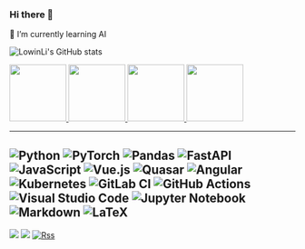 ### Hi there 👋

🌱 I’m currently learning AI

![LowinLi's GitHub stats](https://github-readme-stats.vercel.app/api?username=LowinLi)

<a href="https://mvp.microsoft.com/en-US/mvp/profile/8746f87f-c755-ed11-9561-000d3a197333">
    <img src="https://lowin.li/pic/ai-mvp-2023.png" width = "100"/>
    </a>
<a href="https://learn.microsoft.com/api/credentials/share/en-us/lowinli/F4174EF4217DA77E?sharingId=AI-MVP-5005006">
    <img src="https://lowin.li/pic/twitter_thumb_201604_azure-administrator-associate-600x600.png" width = "100"/>
    </a>
<a href="https://learn.microsoft.com/api/credentials/share/zh-cn/lowinli/328064CBC35051EA?sharingId=AI-MVP-5005006">
    <img src="https://lowin.li/pic/microsoft-certified-azure-ai-engineer-associate.png" width = "100"/>
    </a>
<a href="https://learn.microsoft.com/api/credentials/share/zh-cn/lowinli/6CFAD18A78387C0F?sharingId=AI-MVP-5005006">
    <img src="https://lowin.li/pic/microsoft-certified-azure-fundamentals.png" width = "100"/>
    </a>





---

![Python](https://img.shields.io/badge/python-3670A0?style=for-the-badge&logo=python&logoColor=ffdd54)
![PyTorch](https://img.shields.io/badge/PyTorch-%23EE4C2C.svg?style=for-the-badge&logo=PyTorch&logoColor=white)
![Pandas](https://img.shields.io/badge/pandas-%23150458.svg?style=for-the-badge&logo=pandas&logoColor=white)
![FastAPI](https://img.shields.io/badge/FastAPI-005571?style=for-the-badge&logo=fastapi)
![JavaScript](https://img.shields.io/badge/javascript-%23323330.svg?style=for-the-badge&logo=javascript&logoColor=%23F7DF1E)
![Vue.js](https://img.shields.io/badge/vuejs-%2335495e.svg?style=for-the-badge&logo=vuedotjs&logoColor=%234FC08D)
![Quasar](https://img.shields.io/badge/Quasar-16B7FB?style=for-the-badge&logo=quasar&logoColor=black)
![Angular](https://img.shields.io/badge/angular-%23DD0031.svg?style=for-the-badge&logo=angular&logoColor=white)
![Kubernetes](https://img.shields.io/badge/kubernetes-%23326ce5.svg?style=for-the-badge&logo=kubernetes&logoColor=white)
![GitLab CI](https://img.shields.io/badge/gitlab%20ci-%23181717.svg?style=for-the-badge&logo=gitlab&logoColor=white)
![GitHub Actions](https://img.shields.io/badge/github%20actions-%232671E5.svg?style=for-the-badge&logo=githubactions&logoColor=white)
![Visual Studio Code](https://img.shields.io/badge/Visual%20Studio%20Code-0078d7.svg?style=for-the-badge&logo=visual-studio-code&logoColor=white)
![Jupyter Notebook](https://img.shields.io/badge/jupyter-%23FA0F00.svg?style=for-the-badge&logo=jupyter&logoColor=white)
![Markdown](https://img.shields.io/badge/markdown-%23000000.svg?style=for-the-badge&logo=markdown&logoColor=white)
![LaTeX](https://img.shields.io/badge/latex-%23008080.svg?style=for-the-badge&logo=latex&logoColor=white)
---

[![](https://img.shields.io/badge/Blog-lowin.li-red?style=for-the-badge&logo=blogger&logoColor=white)](https://lowin.li)
[![](https://img.shields.io/badge/Email-lowinli%40outlook.com-blue?style=for-the-badge&logo=microsoft-outlook&logoColor=white)](mailto:lowinli@outlook.com)
[![Rss](https://img.shields.io/badge/rss-F88900?style=for-the-badge&logo=rss&logoColor=white)](https://lowin.li/atom.xml)
